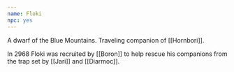 ```yaml
---
name: Floki
npc: yes
---
```


A dwarf of the Blue Mountains. Traveling companion of [[Hornbori]].

In 2968 Floki was recruited by [[Boron]] to help rescue his companions from the trap set by [[Jari]] and [[Diarmoc]].